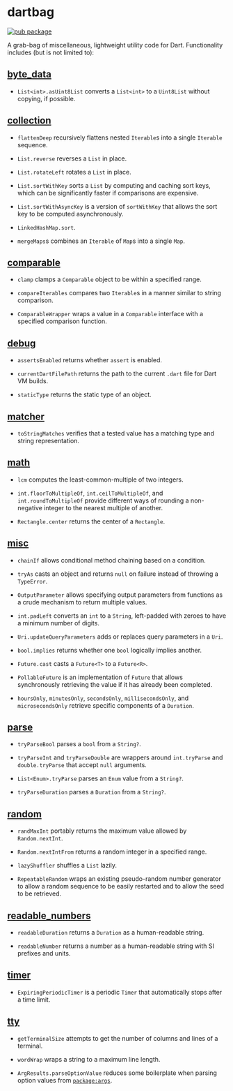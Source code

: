 # dartbag

[![pub package](https://img.shields.io/pub/v/dartbag.svg)](https://pub.dev/packages/dartbag)

A grab-bag of miscellaneous, lightweight utility code for Dart.  Functionality
includes (but is not limited to):

## [byte_data]

* `List<int>.asUint8List` converts a `List<int>` to a `Uint8List` without
  copying, if possible.

## [collection]

* `flattenDeep` recursively flattens nested `Iterable`s into a single
  `Iterable` sequence.

* `List.reverse` reverses a `List` in place.

* `List.rotateLeft` rotates a `List` in place.

* `List.sortWithKey` sorts a `List` by computing and caching sort keys, which
  can be significantly faster if comparisons are expensive.

* `List.sortWithAsyncKey` is a version of `sortWithKey` that allows the sort
  key to be computed asynchronously.

* `LinkedHashMap.sort`.

* `mergeMaps`s combines an `Iterable` of `Map`s into a single `Map`.

## [comparable]

* `clamp` clamps a `Comparable` object to be within a specified range.

* `compareIterables` compares two `Iterable`s in a manner similar to string
  comparison.

* `ComparableWrapper` wraps a value in a `Comparable` interface with a
  specified comparison function.

## [debug]

* `assertsEnabled` returns whether `assert` is enabled.

* `currentDartFilePath` returns the path to the current `.dart` file for Dart
  VM builds.

* `staticType` returns the static type of an object.

## [matcher]

* `toStringMatches` verifies that a tested value has a matching type and string
  representation.

## [math]

* `lcm` computes the least-common-multiple of two integers.

* `int.floorToMultipleOf`, `int.ceilToMultipleOf`, and `int.roundToMultipleOf`
  provide different ways of rounding a non-negative integer to the nearest
  multiple of another.

* `Rectangle.center` returns the center of a `Rectangle`.

## [misc]

* `chainIf` allows conditional method chaining based on a condition.

* `tryAs` casts an object and returns `null` on failure instead of throwing a
  `TypeError`.

* `OutputParameter` allows specifying output parameters from functions as a
  crude mechanism to return multiple values.

* `int.padLeft` converts an `int` to a `String`, left-padded with zeroes to
  have a minimum number of digits.

* `Uri.updateQueryParameters` adds or replaces query parameters in a `Uri`.

* `bool.implies` returns whether one `bool` logically implies another.

* `Future.cast` casts a `Future<T>` to a `Future<R>`.

* `PollableFuture` is an implementation of `Future` that allows synchronously
  retrieving the value if it has already been completed.

* `hoursOnly`, `minutesOnly`, `secondsOnly`, `millisecondsOnly`, and
  `microsecondsOnly` retrieve specific components of a `Duration`.

## [parse]

* `tryParseBool` parses a `bool` from a `String?`.

* `tryParseInt` and `tryParseDouble` are wrappers around `int.tryParse` and
  `double.tryParse` that accept `null` arguments.

* `List<Enum>.tryParse` parses an `Enum` value from a `String?`.

* `tryParseDuration` parses a `Duration` from a `String?`.

## [random]

* `randMaxInt` portably returns the maximum value allowed by `Random.nextInt`.

* `Random.nextIntFrom` returns a random integer in a specified range.

* `lazyShuffler` shuffles a `List` lazily.

* `RepeatableRandom` wraps an existing pseudo-random number generator to allow
  a random sequence to be easily restarted and to allow the seed to be
  retrieved.

## [readable_numbers]

* `readableDuration` returns a `Duration` as a human-readable string.

* `readableNumber` returns a number as a human-readable string with SI prefixes
  and units.

## [timer]

* `ExpiringPeriodicTimer` is a periodic `Timer` that automatically stops after a
  time limit.

## [tty]

* `getTerminalSize` attempts to get the number of columns and lines of a
  terminal.

* `wordWrap` wraps a string to a maximum line length.

* `ArgResults.parseOptionValue` reduces some boilerplate when parsing option
  values from [`package:args`].
  
[byte_data]: https://pub.dev/documentation/dartbag/latest/byte_data/byte_data-library.html
[collection]: https://pub.dev/documentation/dartbag/latest/collection/collection-library.html
[comparable]: https://pub.dev/documentation/dartbag/latest/comparable/comparable-library.html
[debug]: https://pub.dev/documentation/dartbag/latest/debug/debug-library.html
[matcher]: https://pub.dev/documentation/dartbag/latest/matcher/matcher-library.html
[math]: https://pub.dev/documentation/dartbag/latest/math/math-library.html
[misc]: https://pub.dev/documentation/dartbag/latest/misc/misc-library.html
[`package:args`]: https://pub.dev/packages/args
[parse]: https://pub.dev/documentation/dartbag/latest/parse/parse-library.html
[random]: https://pub.dev/documentation/dartbag/latest/random/random-library.html
[readable_numbers]: https://pub.dev/documentation/dartbag/latest/readable_numbers/readable_numbers-library.html
[timer]: https://pub.dev/documentation/dartbag/latest/timer/timer-library.html
[tty]: https://pub.dev/documentation/dartbag/latest/tty/tty-library.html

